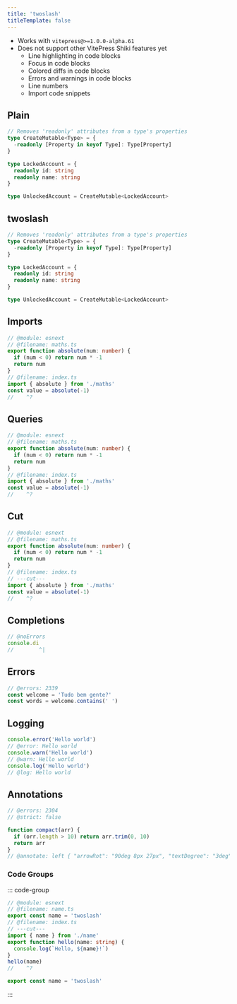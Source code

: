 ```yaml
---
title: 'twoslash'
titleTemplate: false
---
```


- Works with `vitepress@>=1.0.0-alpha.61`
- Does not support other VitePress Shiki features yet
  - Line highlighting in code blocks
  - Focus in code blocks
  - Colored diffs in code blocks
  - Errors and warnings in code blocks
  - Line numbers
  - Import code snippets

## Plain

```ts
// Removes 'readonly' attributes from a type's properties
type CreateMutable<Type> = {
  -readonly [Property in keyof Type]: Type[Property]
}

type LockedAccount = {
  readonly id: string
  readonly name: string
}

type UnlockedAccount = CreateMutable<LockedAccount>
```

## twoslash

```ts twoslash
// Removes 'readonly' attributes from a type's properties
type CreateMutable<Type> = {
  -readonly [Property in keyof Type]: Type[Property]
}

type LockedAccount = {
  readonly id: string
  readonly name: string
}

type UnlockedAccount = CreateMutable<LockedAccount>
```

## Imports

```ts twoslash
// @module: esnext
// @filename: maths.ts
export function absolute(num: number) {
  if (num < 0) return num * -1
  return num
}
// @filename: index.ts
import { absolute } from './maths'
const value = absolute(-1)
//    ^?
```

## Queries

```ts twoslash
// @module: esnext
// @filename: maths.ts
export function absolute(num: number) {
  if (num < 0) return num * -1
  return num
}
// @filename: index.ts
import { absolute } from './maths'
const value = absolute(-1)
//    ^?
```

## Cut

```ts twoslash
// @module: esnext
// @filename: maths.ts
export function absolute(num: number) {
  if (num < 0) return num * -1
  return num
}
// @filename: index.ts
// ---cut---
import { absolute } from './maths'
const value = absolute(-1)
//    ^?
```

## Completions

```ts twoslash
// @noErrors
console.di
//        ^|
```

## Errors

```ts twoslash
// @errors: 2339
const welcome = 'Tudo bem gente?'
const words = welcome.contains(' ')
```

## Logging

```ts twoslash
console.error('Hello world')
// @error: Hello world
console.warn('Hello world')
// @warn: Hello world
console.log('Hello world')
// @log: Hello world
```

## Annotations

```ts twoslash
// @errors: 2304
// @strict: false

function compact(arr) {
  if (orr.length > 10) return arr.trim(0, 10)
  return arr
}
// @annotate: left { "arrowRot": "90deg 8px 27px", "textDegree": "3deg", "top": "0rem" } - Discovered a typo, the param is arr, not orr!
```

### Code Groups

::: code-group

```ts twoslash [index.ts]
// @module: esnext
// @filename: name.ts
export const name = 'twoslash'
// @filename: index.ts
// ---cut---
import { name } from './name'
export function hello(name: string) {
  console.log(`Hello, ${name}!`)
}
hello(name)
//    ^?
```

```ts twoslash [name.ts]
export const name = 'twoslash'
```

:::
